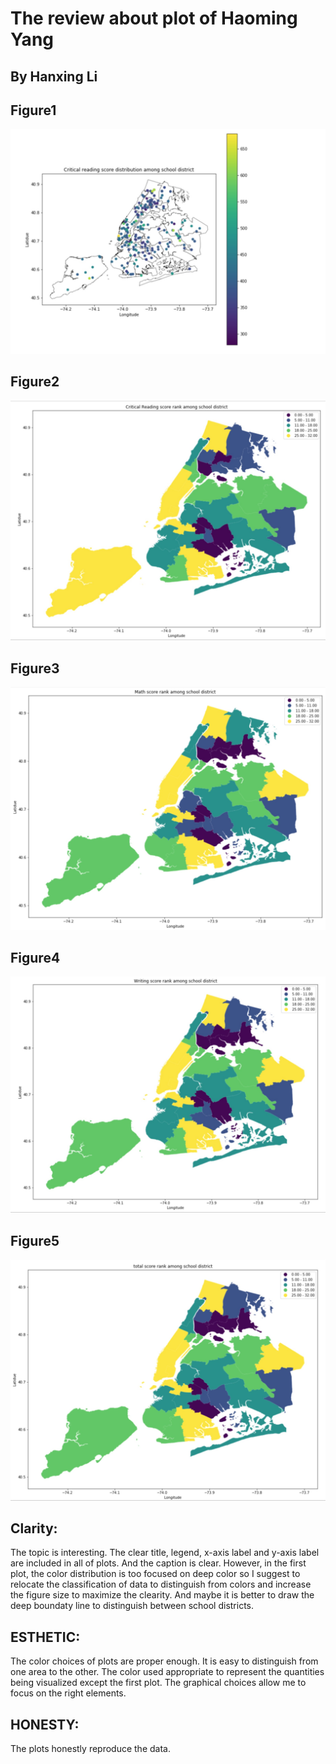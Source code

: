# The review about plot of Haoming Yang

## By Hanxing Li

## Figure1
![](https://github.com/Hancylee525/PUI2018_hy1528/blob/master/HW8_hy1528/CR-d.jpeg)

## Figure2
![](https://github.com/Hancylee525/PUI2018_hy1528/blob/master/HW8_hy1528/CR.jpeg)
   
## Figure3 
![](https://github.com/Hancylee525/PUI2018_hy1528/blob/master/HW8_hy1528/math.jpeg)

## Figure4
![](https://github.com/Hancylee525/PUI2018_hy1528/blob/master/HW8_hy1528/Writing.jpeg)

## Figure5
![](https://github.com/Hancylee525/PUI2018_hy1528/blob/master/HW8_hy1528/total.jpeg)

## Clarity: 
The topic is interesting. The clear title, legend, x-axis label and y-axis label are included in all of plots. And the caption is clear. However, in the first plot, the color distribution is too focused on deep color so I suggest to relocate the classification of data to distinguish from colors and increase the figure size to maximize the clearity. And maybe it is better to draw the deep boundaty line to distinguish between school districts.

## ESTHETIC: 
The color choices of plots are proper enough. It is easy to distinguish from one area to the other. The color used appropriate to represent the quantities being visualized except the first plot. The graphical choices allow me to focus on the right elements.

## HONESTY: 
The plots honestly reproduce the data.